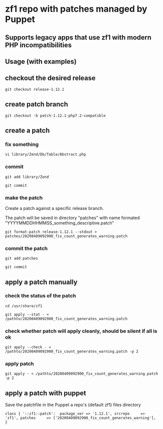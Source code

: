 # zf1 repo with patches managed by Puppet

## Supports legacy apps that use zf1 with modern PHP incompatibilities

## Usage (with examples)

## checkout the desired release

`git checkout release-1.12.1`

## create patch branch

`git checkout -b patch-1.12.1-php7.2-compatible`

## create a patch

### fix something

`vi library/Zend/Db/Table/Abstract.php`

### commit

`git add library/Zend`

`git commit`

### make the patch

Create a patch against a specific release branch.

The patch will be saved in directory "patches" with name formated "YYYYMMDDHHMMSS\_something\_descriptive.patch"

`git format-patch release-1.12.1 --stdout > patches/20200409092900_fix_count_generates_warning.patch`

### commit the patch

`git add patches`

`git commit`

## apply a patch manually

### check the status of the patch

`cd /usr/share/zf1`

`git apply --stat - < /pathto/20200409092900_fix_count_generates_warning.patch`

### check whether patch will apply cleanly, should be silent if all is ok

`git apply --check - < /pathto/20200409092900_fix_count_generates_warning.patch -p 2`

### apply patch

`git apply - < /pathto/20200409092900_fix_count_generates_warning.patch -p 2`

## apply a patch with puppet

Save the patchfile in the Puppet a repo's (default zf1) files directory


`class { '::zf1::patch': 
   package_ver => '1.12.1',
   srcrepo     => 'zf1',
   patches     => ['20200409092900_fix_count_generates_warning'],
}`